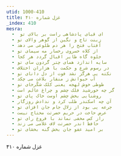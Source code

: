 ```yaml
---
utid: 1000-410
title: غزل شماره ۴۱۰
_index: 410
mesra:
  - ‌ ای قبای پادشاهی راست بر بالای تو
  - زینت تاج و نگین از گوهر والای تو
  - آفتاب فتح را هر دم طلوعی می دهد
  - از کلاه خسروی رخسار مه سیمای تو
  - جلوه گاه طایر اقبال گردد هر کجا
  - سایه اندازد همای چتر گردون سای تو
  - در رسوم شرع و حکمت با هزاران اختلاف
  - نکته یی هرگز نشد فوت از دل دانای تو
  - آب حیوانش ز منقار بلاغت می چکد
  - طوطی خوش لهجه یعنی کلک شکّرخای تو
  - گر چه خورشید فلک چشم و چراغ عالم است
  - روشنایی بخش چشم اوست خاک پای تو
  - آن چه اسکندر طلب کرد و ندادش روزگار
  - جرعه یی بود از زلال جام جان افزای تو
  - عرض حاجت در حریم حضرتت محتاج نیست
  - راز کس مخفی نماند با فروغ رای تو
  - حافظ اندر حضرتت لاف غلامی می زند
  - بر امید عفو جان بخش گنه بخشای تو
---
```

غزل شماره ۴۱۰
